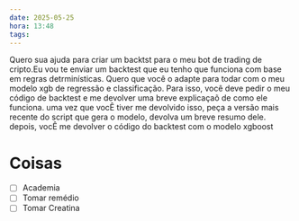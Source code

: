```yaml
---
date: 2025-05-25
hora: 13:48
tags:
---
```


Quero sua ajuda para criar um backtst para o meu bot de trading de cripto.Eu vou te enviar um backtest que eu tenho que funciona com base em regras detrminísticas. Quero que você o adapte para todar com o meu modelo xgb de regressão e classificação. 
Para isso, você deve pedir o meu código de backtest  e me devolver uma breve explicaçaõ de como ele funciona. uma vez que vocÊ tiver me devolvido isso, peça a versão mais recente do script que gera o modelo, devolva um breve resumo dele. depois, vocÊ me devolver o código do backtest com o modelo xgboost


# Coisas
- [ ] Academia
- [ ] Tomar remédio
- [ ] Tomar Creatina